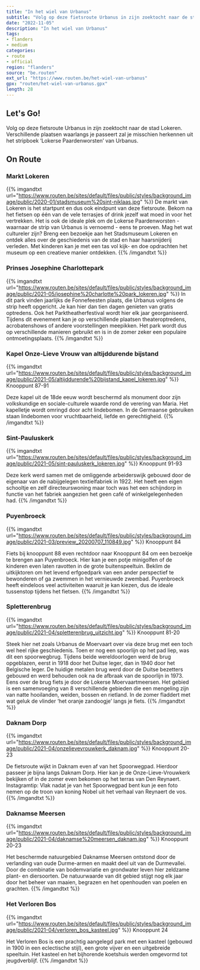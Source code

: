 ```yaml
---
title: "In het wiel van Urbanus"
subtitle: "Volg op deze fietsroute Urbanus in zijn zoektocht naar de stad Lokeren"
date: "2022-11-05"
description: "In het wiel van Urbanus"
tags:
- flanders
- medium
categories:
- route
- official
region: "flanders"
source: "be.routen"
ext_url: "https://www.routen.be/het-wiel-van-urbanus"
gpx: "routen/het-wiel-van-urbanus.gpx"
length: 28
---
```


## Let's Go!

Volg op deze fietsroute Urbanus in zijn zoektocht naar de stad Lokeren. Verschillende plaatsen waarlangs je passeert zal je misschien herkennen uit het stripboek ‘Lokerse Paardenworsten’ van Urbanus.

## On Route

### Markt Lokeren

{{% imgandtxt url="https://www.routen.be/sites/default/files/public/styles/background_image/public/2020-01/stadsmuseum%20sint-niklaas.jpg" %}}
De markt van Lokeren is het startpunt en dus ook eindpunt van deze fietsroute. Bekom na het fietsen op één van de vele terrasjes of drink jezelf wat moed in voor het vertrekken. Het is ook de ideale plek om de Lokerse Paardenworsten - waarnaar de strip van Urbanus is vernoemd - eens te proeven. Mag het wat cultureler zijn? Breng een bezoekje aan het Stadsmuseum Lokeren en ontdek alles over de geschiedenis van de stad en haar haarsnijderij verleden. Met kinderen kan je met een tas vol kijk- en doe opdrachten het museum op een creatieve manier ontdekken.
{{% /imgandtxt %}}

### Prinses Josephine Charlottepark

{{% imgandtxt url="https://www.routen.be/sites/default/files/public/styles/background_image/public/2021-05/josephine%20charlotte%20park_lokeren.jpg" %}}
In dit park vinden jaarlijks de Fonnefeesten plaats, die Urbanus volgens de strip heeft opgericht. Je kan hier dan tien dagen genieten van gratis optredens. Ook het Parktheatherfestival wordt hier elk jaar georganiseerd. Tijdens dit evenement kan je op verschillende plaatsen theateroptredens, acrobatenshows of andere voorstellingen meepikken. Het park wordt dus op verschillende manieren gebruikt en is in de zomer zeker een populaire ontmoetingsplaats.
{{% /imgandtxt %}}

### Kapel Onze-Lieve Vrouw van altijddurende bijstand 

{{% imgandtxt url="https://www.routen.be/sites/default/files/public/styles/background_image/public/2021-05/altijddurende%20bijstand_kapel_lokeren.jpg" %}}
Knooppunt 87-91

Deze kapel uit de 18de eeuw wordt beschermd als monument door zijn volkskundige en sociale-culturele waarde rond de verering van Maria. Het kapelletje wordt omringd door acht lindebomen. In de Germaanse gebruiken staan lindebomen voor vruchtbaarheid, liefde en gerechtigheid.
{{% /imgandtxt %}}

### Sint-Pauluskerk 

{{% imgandtxt url="https://www.routen.be/sites/default/files/public/styles/background_image/public/2021-05/sint-pauluskerk_lokeren.jpg" %}}
Knooppunt 91-93

Deze kerk werd samen met de omliggende arbeiderswijk gebouwd door de eigenaar van de nabijgelegen textielfabriek in 1922. Het heeft een eigen schooltje en zelf directeurswoning maar toch was het een schijndorp in functie van het fabriek aangezien het geen café of winkelgelegenheden had.
{{% /imgandtxt %}}

### Puyenbroeck

{{% imgandtxt url="https://www.routen.be/sites/default/files/public/styles/background_image/public/2021-03/preview_20200707_110849.jpg" %}}
Knooppunt 84

Fiets bij knooppunt 88 even rechtdoor naar Knooppunt 84 om een bezoekje te brengen aan Puyenbroeck. Hier kan je een potje minigolfen of de kinderen even laten ravotten in de grote buitenspeeltuin. Beklim de uitkijktoren om het levend erfgoedpark van een ander perspectief te bewonderen of ga zwemmen in het vernieuwde zwembad. Puyenbroeck heeft eindeloos veel activiteiten waaruit je kan kiezen, dus de ideale tussenstop tijdens het fietsen.
{{% /imgandtxt %}}

### Spletterenbrug

{{% imgandtxt url="https://www.routen.be/sites/default/files/public/styles/background_image/public/2021-04/spletterenbrug_uitzicht.jpg" %}}
Knooppunt 81-20

Steek hier net zoals Urbanus de Moervaart over via deze brug met een toch wel heel rijke geschiedenis. Toen er nog een spoorlijn op het pad liep, was dit een spoorwegbrug. Tijdens beide wereldoorlogen werd de brug opgeblazen, eerst in 1918 door het Duitse leger, dan in 1940 door het Belgische leger. De huidige metalen brug werd door de Duitse bezetters gebouwd en werd behouden ook na de afbraak van de spoorlijn in 1973. Eens over de brug fiets je door de Lokerse Moervaartmeersen. Het gebied is een samenvoeging van 8 verschillende gebieden die een mengeling zijn van natte hooilanden, weiden, bossen en rietland. In de zomer fladdert met wat geluk de vlinder ‘het oranje zandoogje’ langs je fiets.
{{% /imgandtxt %}}

### Daknam Dorp 

{{% imgandtxt url="https://www.routen.be/sites/default/files/public/styles/background_image/public/2021-04/onzelievevrouwkerk_daknam.jpg" %}}
Knooppunt 20-23

De fietsroute wijkt in Daknam even af van het Spoorwegpad. Hierdoor passeer je bijna langs Daknam Dorp. Hier kan je de Onze-Lieve-Vrouwkerk bekijken of in de zomer even bekomen op het terras van Den Reynaert. Instagramtip: Vlak nadat je van het Spoorwegpad bent kun je een foto nemen op de troon van koning Nobel uit het verhaal van Reynaert de vos.
{{% /imgandtxt %}}

### Daknamse Meersen 

{{% imgandtxt url="https://www.routen.be/sites/default/files/public/styles/background_image/public/2021-04/daknamse%20meersen_daknam.jpg" %}}
Knooppunt 20-23

Het beschermde natuurgebied Daknamse Meersen ontstond door de verlanding van oude Durme-armen en maakt deel uit van de Durmevallei. Door de combinatie van bodemvariatie en grondwater leven hier zeldzame plant- en diersoorten. De natuurwaarde van dit gebied stijgt nog elk jaar door het beheer van maaien, begrazen en het openhouden van poelen en grachten.
{{% /imgandtxt %}}

### Het Verloren Bos 

{{% imgandtxt url="https://www.routen.be/sites/default/files/public/styles/background_image/public/2021-04/verloren_bos_kasteel.jpg" %}}
Knooppunt 24

Het Verloren Bos is een prachtig aangelegd park met een kasteel (gebouwd in 1900 in een eclectische stijl), een grote vijver en een uitgebreide speeltuin. Het kasteel en het bijhorende koetshuis werden omgevormd tot jeugdverblijf.
{{% /imgandtxt %}}



